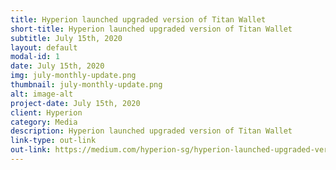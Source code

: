 ```yaml
---
title: Hyperion launched upgraded version of Titan Wallet
short-title: Hyperion launched upgraded version of Titan Wallet
subtitle: July 15th, 2020
layout: default
modal-id: 1
date: July 15th, 2020
img: july-monthly-update.png
thumbnail: july-monthly-update.png
alt: image-alt
project-date: July 15th, 2020
client: Hyperion
category: Media
description: Hyperion launched upgraded version of Titan Wallet
link-type: out-link
out-link: https://medium.com/hyperion-sg/hyperion-launched-upgraded-version-of-titan-wallet-db1158e22927
---
```

